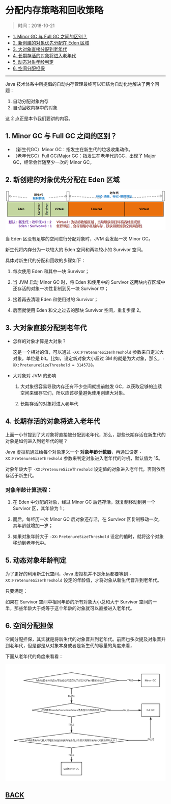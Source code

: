 #   分配内存策略和回收策略

>   时间：2018-10-21

-   [1. Minor GC 与 Full GC 之间的区别？](#3-1)
-   [2. 新创建的对象优先分配在 Eden 区域](#3-2)
-   [3. 大对象直接分配到老年代](#3-3)
-   [4. 长期存活的对象将进入老年代](#3-4)
-   [5. 动态对象年龄判定](#3-5)
-   [6. 空间分配担保](#3-6)

---

Java 技术体系中所提倡的自动内存管理最终可以归结为自动化地解决了两个问题：

1.  自动分配对象内存
1.  自动回收内存中的对象

这 2 点正是本节我们要讲的内容。

##  <a id="3-1">1. Minor GC 与 Full GC 之间的区别？</a>

-	（新生代GC）Minor GC：指发生在新生代的垃圾收集动作。
-	（老年代GC）Full GC/Major GC：指发生在老年代的GC，出现了 Major GC，经常会伴随至少一次的 Minor GC。

##  <a id="3-2">2. 新创建的对象优先分配在 Eden 区域</a>

![](../../imgs/jvm/jvm-15.png "对象分配策略")

当 Eden 区没有足够的空间进行分配对象时，JVM 会发起一次 Minor GC。

新生代将内存分为一块较大的 Eden 空间和两块较小的 Survivor 空间。

具体对新生代的分配和回收的步骤如下：

1.  每次使用 Eden 和其中一块 Survivor；

1.  当 JVM 启动 Minor GC 时，将 Eden 和使用中的 Survivor 这两块内存区域中还存活的对象一次性复制到另一块 Survivor 中；

1.  接着再去清理 Eden 和使用过的 Survivor；

1. 后面就使用 Eden 和父之过去的那块 Survivor 空间，重复步骤 2。

## <a id="3-3">3. 大对象直接分配到老年代</a>

-   怎样的对象才算是大对象？

    这是一个相对的值，可以通过 `-XX:PretenureSizeThreshold` 参数来自定义大对象，单位是 bit。比如，设定新对象大小超过 3M 的就是为大对象，那么，`-XX:PretenureSizeThreshold = 3145728`。

-   大对象对 JVM 的影响

    1.	大对象很容易导致内存还有不少空间就提前触发 GC，以获取足够的连续空间来储存它们，所以应该尽量避免使用创建大对象。
    
    2.	长期存活的对象将进入老年代  

## <a id="3-4">4. 长期存活的对象将进入老年代</a>

上面一小节提到了大对象将直接被分配到老年代，那么，那些长期存活在新生代的对象是如何进入到老年代的呢？

Java 虚拟机通过给每个对象定义一个 **对象年龄计数器**，再通过设定 `-XX:PretenureSizeThreshold` 参数来判定对象进入老年代的时机，默认值为 15。

对象年龄大于 `-XX:PretenureSizeThreshold` 设定值的对象进入老年代，否则依然存活于新生代。

### 对象年龄计算流程：

1.  在 Eden 中分配的对象，经过 Minor GC 后还存活，就复制移动到另一个 Survivor 区，其年龄为 1；

1.  而后，每经历一次 Minor GC 后对象还存活，在 Survivor 区复制移动一次，其年龄就增加一岁；

1.  如果对象年龄大于 `-XX:PretenureSizeThreshold` 设定的值时，就将这个对象移动到老年代中。

## <a id="3-5">5. 动态对象年龄判定</a>

为了更好的利用新生代空间，Java 虚拟机并不是永远都要等到 `-XX:PretenureSizeThreshold` 设定的年龄值，才将对象从新生代晋升到老年代。

只要满足：

如果在 Survivor 空间中相同年龄的所有对象大小总和大于 Survivor 空间的一半，那些年龄大于或等于这个年龄的对象就可以直接进入老年代。

## <a id="3-6">6. 空间分配担保</a>

空间分配担保，其实就是将新生代的对象晋升到老年代。前面也多次提及对象晋升到老年代，但是都是从对象本身或者是新生代的容量的角度来看，

下面从老年代的角度来看看：

![](../../imgs/jvm/jvm-16.png)

## [BACK](../books/jvm.md)